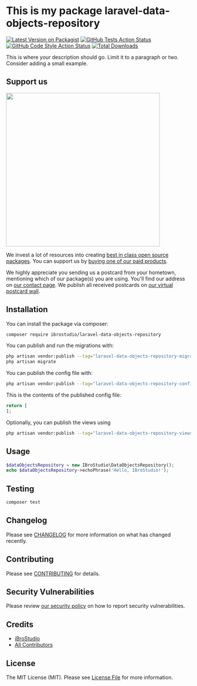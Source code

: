 # This is my package laravel-data-objects-repository

[![Latest Version on Packagist](https://img.shields.io/packagist/v/ibrostudio/laravel-data-objects-repository.svg?style=flat-square)](https://packagist.org/packages/ibrostudio/laravel-data-objects-repository)
[![GitHub Tests Action Status](https://img.shields.io/github/actions/workflow/status/ibrostudio/laravel-data-objects-repository/run-tests.yml?branch=main&label=tests&style=flat-square)](https://github.com/ibrostudio/laravel-data-objects-repository/actions?query=workflow%3Arun-tests+branch%3Amain)
[![GitHub Code Style Action Status](https://img.shields.io/github/actions/workflow/status/ibrostudio/laravel-data-objects-repository/fix-php-code-style-issues.yml?branch=main&label=code%20style&style=flat-square)](https://github.com/ibrostudio/laravel-data-objects-repository/actions?query=workflow%3A"Fix+PHP+code+style+issues"+branch%3Amain)
[![Total Downloads](https://img.shields.io/packagist/dt/ibrostudio/laravel-data-objects-repository.svg?style=flat-square)](https://packagist.org/packages/ibrostudio/laravel-data-objects-repository)

This is where your description should go. Limit it to a paragraph or two. Consider adding a small example.

## Support us

[<img src="https://github-ads.s3.eu-central-1.amazonaws.com/laravel-data-objects-repository.jpg?t=1" width="419px" />](https://spatie.be/github-ad-click/laravel-data-objects-repository)

We invest a lot of resources into creating [best in class open source packages](https://spatie.be/open-source). You can support us by [buying one of our paid products](https://spatie.be/open-source/support-us).

We highly appreciate you sending us a postcard from your hometown, mentioning which of our package(s) you are using. You'll find our address on [our contact page](https://spatie.be/about-us). We publish all received postcards on [our virtual postcard wall](https://spatie.be/open-source/postcards).

## Installation

You can install the package via composer:

```bash
composer require ibrostudio/laravel-data-objects-repository
```

You can publish and run the migrations with:

```bash
php artisan vendor:publish --tag="laravel-data-objects-repository-migrations"
php artisan migrate
```

You can publish the config file with:

```bash
php artisan vendor:publish --tag="laravel-data-objects-repository-config"
```

This is the contents of the published config file:

```php
return [
];
```

Optionally, you can publish the views using

```bash
php artisan vendor:publish --tag="laravel-data-objects-repository-views"
```

## Usage

```php
$dataObjectsRepository = new IBroStudio\DataObjectsRepository();
echo $dataObjectsRepository->echoPhrase('Hello, IBroStudio!');
```

## Testing

```bash
composer test
```

## Changelog

Please see [CHANGELOG](CHANGELOG.md) for more information on what has changed recently.

## Contributing

Please see [CONTRIBUTING](CONTRIBUTING.md) for details.

## Security Vulnerabilities

Please review [our security policy](../../security/policy) on how to report security vulnerabilities.

## Credits

- [iBroStudio](https://github.com/iBroStudio)
- [All Contributors](../../contributors)

## License

The MIT License (MIT). Please see [License File](LICENSE.md) for more information.
